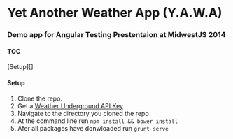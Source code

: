 Yet Another Weather App (Y.A.W.A)
====

### Demo app for Angular Testing Prestentaion at MidwestJS 2014

#### TOC
[Setup][]


#### Setup 

1. Clone the repo.
2. Get a [Weather Underground API Key](http://www.wunderground.com/weather/api/)
3. Navigate to the directory you cloned the repo
4. At the command line run `npm install && bower install`
5. Afer all packages have donwloaded run `grunt serve`


